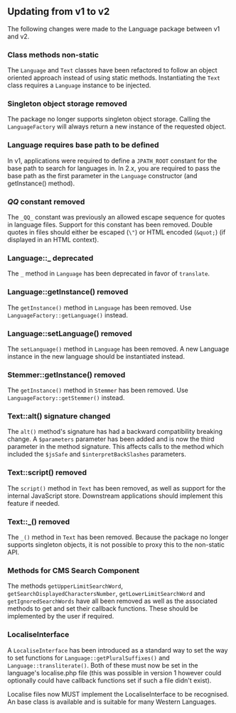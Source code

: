 ## Updating from v1 to v2

The following changes were made to the Language package between v1 and v2.

### Class methods non-static

The `Language` and `Text` classes have been refactored to follow an object oriented approach instead of using static methods.
Instantiating the `Text` class requires a `Language` instance to be injected.

### Singleton object storage removed

The package no longer supports singleton object storage. Calling the `LanguageFactory` will always return a new instance of
the requested object.

### Language requires base path to be defined

In v1, applications were required to define a `JPATH_ROOT` constant for the base path to search for languages in. In 2.x,
you are required to pass the base path as the first parameter in the `Language` constructor (and getInstance() method).

### _QQ_ constant removed

The `_QQ_` constant was previously an allowed escape sequence for quotes in language files.  Support for this constant
has been removed. Double quotes in files should either be escaped (`\"`) or HTML encoded (`&quot;`) (if displayed in an
HTML context).

### Language::_ deprecated

The `_` method in `Language` has been deprecated in favor of `translate`.

### Language::getInstance() removed

The `getInstance()` method in `Language` has been removed.  Use `LanguageFactory::getLanguage()` instead.

### Language::setLanguage() removed

The `setLanguage()` method in `Language` has been removed.  A new Language instance in the new language should be instantiated
instead.

### Stemmer::getInstance() removed

The `getInstance()` method in `Stemmer` has been removed.  Use `LanguageFactory::getStemmer()` instead.

### Text::alt() signature changed

The `alt()` method's signature has had a backward compatibility breaking change.  A `$parameters` parameter has been added and is
now the third parameter in the method signature.  This affects calls to the method which included the `$jsSafe` and
`$interpretBackSlashes` parameters.

### Text::script() removed

The `script()` method in `Text` has been removed, as well as support for the internal JavaScript store.  Downstream applications
should implement this feature if needed.

### Text::_() removed

The `_()` method in `Text` has been removed. Because the package no longer supports singleton objects, it is not possible to proxy
this to the non-static API.

### Methods for CMS Search Component

The methods `getUpperLimitSearchWord`, `getSearchDisplayedCharactersNumber`, `getLowerLimitSearchWord` and `getIgnoredSearchWords`
have all been removed as well as the associated methods to get and set their callback functions. These should be implemented
by the user if required.

### LocaliseInterface
A `LocaliseInterface` has been introduced as a standard way to set the way to set functions for `Language::getPluralSuffixes()`
and `Language::transliterate()`. Both of these must now be set in the language's localise.php file (this was possible in
version 1 however could optionally could have callback functions set if such a file didn't exist).

Localise files now MUST implement the LocaliseInterface to be recognised. An base class is available and is suitable for
many Western Languages.
